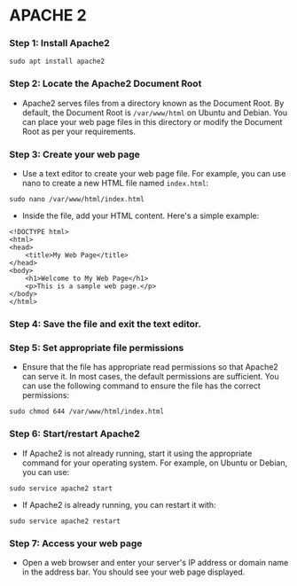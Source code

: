 # APACHE 2

### Step 1: Install Apache2

```
sudo apt install apache2
```

### Step 2: Locate the Apache2 Document Root 

  - Apache2 serves files from a directory known as the Document Root. By default, the Document Root is ``/var/www/html`` on Ubuntu and Debian. You can place your web page files in this directory or modify the Document Root as per your requirements.

### Step 3: Create your web page 

  - Use a text editor to create your web page file. For example, you can use nano to create a new HTML file named ``index.html``:

```
sudo nano /var/www/html/index.html
```

  - Inside the file, add your HTML content. Here's a simple example:

```
<!DOCTYPE html>
<html>
<head>
    <title>My Web Page</title>
</head>
<body>
    <h1>Welcome to My Web Page</h1>
    <p>This is a sample web page.</p>
</body>
</html>
```

### Step 4: Save the file and exit the text editor.

### Step 5: Set appropriate file permissions 

  - Ensure that the file has appropriate read permissions so that Apache2 can serve it. In most cases, the default permissions are sufficient. You can use the following command to ensure the file has the correct permissions:

```
sudo chmod 644 /var/www/html/index.html
```

### Step 6: Start/restart Apache2 

  - If Apache2 is not already running, start it using the appropriate command for your operating system. For example, on Ubuntu or Debian, you can use:

```
sudo service apache2 start
```

  - If Apache2 is already running, you can restart it with:

```
sudo service apache2 restart
```

### Step 7: Access your web page

  - Open a web browser and enter your server's IP address or domain name in the address bar. You should see your web page displayed.
